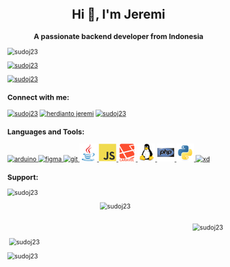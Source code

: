 <h1 align="center">Hi 👋, I'm Jeremi</h1>
<h3 align="center">A passionate backend developer from Indonesia</h3>

<p align="left"> <img src="https://komarev.com/ghpvc/?username=sudoj23&label=Profile%20views&color=0e75b6&style=flat" alt="sudoj23" /> </p>

<p align="left"> <a href="https://github.com/ryo-ma/github-profile-trophy"><img src="https://github-profile-trophy.vercel.app/?username=sudoj23" alt="sudoj23" /></a> </p>

<p align="left"> <a href="https://twitter.com/sudoj23" target="blank"><img src="https://img.shields.io/twitter/follow/sudoj23?logo=twitter&style=for-the-badge" alt="sudoj23" /></a> </p>

<h3 align="left">Connect with me:</h3>
<p align="left">
<a href="https://twitter.com/sudoj23" target="blank"><img align="center" src="https://cdn.jsdelivr.net/npm/simple-icons@3.0.1/icons/twitter.svg" alt="sudoj23" height="30" width="40" /></a>
<a href="https://www.linkedin.com/in/herdianto-jeremi-bonte/" target="blank"><img align="center" src="https://cdn.jsdelivr.net/npm/simple-icons@3.0.1/icons/linkedin.svg" alt="herdianto jeremi" height="30" width="40" /></a>
<a href="https://instagram.com/sudoj23" target="blank"><img align="center" src="https://cdn.jsdelivr.net/npm/simple-icons@3.0.1/icons/instagram.svg" alt="sudoj23" height="30" width="40" /></a>
</p>

<h3 align="left">Languages and Tools:</h3>
<p align="left"> <a href="https://www.arduino.cc/" target="_blank"> <img src="https://cdn.worldvectorlogo.com/logos/arduino-1.svg" alt="arduino" width="40" height="40"/> </a> <a href="https://www.figma.com/" target="_blank"> <img src="https://www.vectorlogo.zone/logos/figma/figma-icon.svg" alt="figma" width="40" height="40"/> </a> <a href="https://git-scm.com/" target="_blank"> <img src="https://www.vectorlogo.zone/logos/git-scm/git-scm-icon.svg" alt="git" width="40" height="40"/> </a> <a href="https://www.java.com" target="_blank"> <img src="https://raw.githubusercontent.com/devicons/devicon/master/icons/java/java-original.svg" alt="java" width="40" height="40"/> </a> <a href="https://developer.mozilla.org/en-US/docs/Web/JavaScript" target="_blank"> <img src="https://raw.githubusercontent.com/devicons/devicon/master/icons/javascript/javascript-original.svg" alt="javascript" width="40" height="40"/> </a> <a href="https://laravel.com/" target="_blank"> <img src="https://raw.githubusercontent.com/devicons/devicon/master/icons/laravel/laravel-plain-wordmark.svg" alt="laravel" width="40" height="40"/> </a> <a href="https://www.linux.org/" target="_blank"> <img src="https://raw.githubusercontent.com/devicons/devicon/master/icons/linux/linux-original.svg" alt="linux" width="40" height="40"/> </a> <a href="https://www.php.net" target="_blank"> <img src="https://raw.githubusercontent.com/devicons/devicon/master/icons/php/php-original.svg" alt="php" width="40" height="40"/> </a> <a href="https://www.python.org" target="_blank"> <img src="https://raw.githubusercontent.com/devicons/devicon/master/icons/python/python-original.svg" alt="python" width="40" height="40"/> </a> <a href="https://www.adobe.com/products/xd.html" target="_blank"> <img src="https://cdn.worldvectorlogo.com/logos/adobe-xd.svg" alt="xd" width="40" height="40"/> </a> </p>

<h3 align="left">Support:</h3>
<p><a href="https://www.buymeacoffee.com/sudoj23"> <img align="left" src="https://cdn.buymeacoffee.com/buttons/v2/default-yellow.png" height="50" width="210" alt="sudoj23" /></a></p><br>
<p><a href="https://ko-fi.com/A0A528TXG"> <img align="left" src="https://www.ko-fi.com/img/githubbutton_sm.svg" height="50" width="210" alt="sudoj23" /></a></p>
<br><br>
<p><img align="left" src="https://github-readme-stats.vercel.app/api/top-langs?username=sudoj23&show_icons=true&locale=en&layout=compact" alt="sudoj23" /></p>
<br>
<p>&nbsp;<img align="center" src="https://github-readme-stats.vercel.app/api?username=sudoj23&show_icons=true&locale=en" alt="sudoj23" /></p>

<p><img align="center" src="https://github-readme-streak-stats.herokuapp.com/?user=sudoj23&" alt="sudoj23" /></p>
